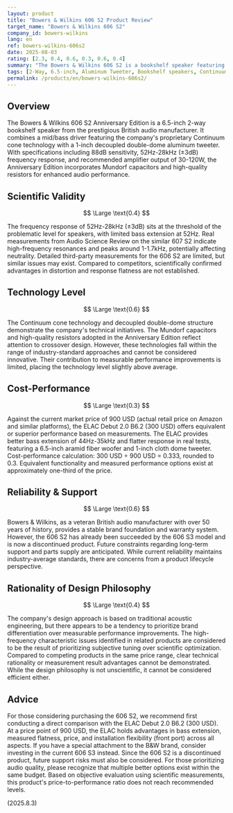 ```yaml
---
layout: product
title: "Bowers & Wilkins 606 S2 Product Review"
target_name: "Bowers & Wilkins 606 S2"
company_id: bowers-wilkins
lang: en
ref: bowers-wilkins-606s2
date: 2025-08-03
rating: [2.3, 0.4, 0.6, 0.3, 0.6, 0.4]
summary: "The Bowers & Wilkins 606 S2 is a bookshelf speaker featuring a 6.5-inch Continuum cone driver and 1-inch decoupled double-dome aluminum tweeter. While it achieves a frequency response of 52Hz-28kHz, cost-performance challenges arise due to the availability of competing products offering equivalent or superior measured performance at significantly lower prices."
tags: [2-Way, 6.5-inch, Aluminum Tweeter, Bookshelf speakers, Continuum]
permalink: /products/en/bowers-wilkins-606s2/
---
```

## Overview

The Bowers & Wilkins 606 S2 Anniversary Edition is a 6.5-inch 2-way bookshelf speaker from the prestigious British audio manufacturer. It combines a mid/bass driver featuring the company's proprietary Continuum cone technology with a 1-inch decoupled double-dome aluminum tweeter. With specifications including 88dB sensitivity, 52Hz-28kHz (±3dB) frequency response, and recommended amplifier output of 30-120W, the Anniversary Edition incorporates Mundorf capacitors and high-quality resistors for enhanced audio performance.

## Scientific Validity

$$ \Large \text{0.4} $$

The frequency response of 52Hz-28kHz (±3dB) sits at the threshold of the problematic level for speakers, with limited bass extension at 52Hz. Real measurements from Audio Science Review on the similar 607 S2 indicate high-frequency resonances and peaks around 1-1.7kHz, potentially affecting neutrality. Detailed third-party measurements for the 606 S2 are limited, but similar issues may exist. Compared to competitors, scientifically confirmed advantages in distortion and response flatness are not established.

## Technology Level

$$ \Large \text{0.6} $$

The Continuum cone technology and decoupled double-dome structure demonstrate the company's technical initiatives. The Mundorf capacitors and high-quality resistors adopted in the Anniversary Edition reflect attention to crossover design. However, these technologies fall within the range of industry-standard approaches and cannot be considered innovative. Their contribution to measurable performance improvements is limited, placing the technology level slightly above average.

## Cost-Performance

$$ \Large \text{0.3} $$

Against the current market price of 900 USD (actual retail price on Amazon and similar platforms), the ELAC Debut 2.0 B6.2 (300 USD) offers equivalent or superior performance based on measurements. The ELAC provides better bass extension of 44Hz-35kHz and flatter response in real tests, featuring a 6.5-inch aramid fiber woofer and 1-inch cloth dome tweeter. Cost-performance calculation: 300 USD ÷ 900 USD = 0.333, rounded to 0.3. Equivalent functionality and measured performance options exist at approximately one-third of the price.

## Reliability & Support

$$ \Large \text{0.6} $$

Bowers & Wilkins, as a veteran British audio manufacturer with over 50 years of history, provides a stable brand foundation and warranty system. However, the 606 S2 has already been succeeded by the 606 S3 model and is now a discontinued product. Future constraints regarding long-term support and parts supply are anticipated. While current reliability maintains industry-average standards, there are concerns from a product lifecycle perspective.

## Rationality of Design Philosophy

$$ \Large \text{0.4} $$

The company's design approach is based on traditional acoustic engineering, but there appears to be a tendency to prioritize brand differentiation over measurable performance improvements. The high-frequency characteristic issues identified in related products are considered to be the result of prioritizing subjective tuning over scientific optimization. Compared to competing products in the same price range, clear technical rationality or measurement result advantages cannot be demonstrated. While the design philosophy is not unscientific, it cannot be considered efficient either.

## Advice

For those considering purchasing the 606 S2, we recommend first conducting a direct comparison with the ELAC Debut 2.0 B6.2 (300 USD). At a price point of 900 USD, the ELAC holds advantages in bass extension, measured flatness, price, and installation flexibility (front port) across all aspects. If you have a special attachment to the B&W brand, consider investing in the current 606 S3 instead. Since the 606 S2 is a discontinued product, future support risks must also be considered. For those prioritizing audio quality, please recognize that multiple better options exist within the same budget. Based on objective evaluation using scientific measurements, this product's price-to-performance ratio does not reach recommended levels.

(2025.8.3)
